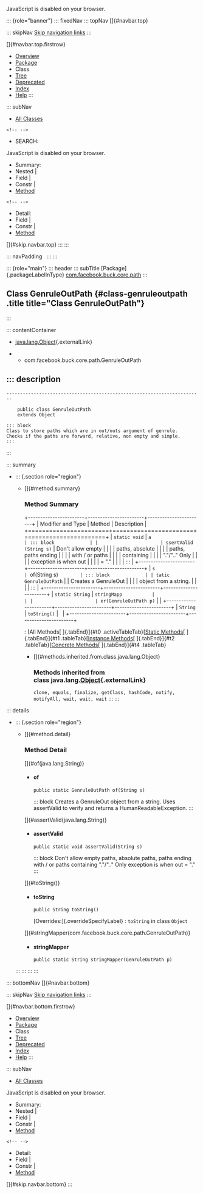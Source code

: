 <div>

JavaScript is disabled on your browser.

</div>

::: {role="banner"}
::: fixedNav
::: topNav
[]{#navbar.top}

::: skipNav
[Skip navigation links](#skip.navbar.top "Skip navigation links")
:::

[]{#navbar.top.firstrow}

-   [Overview](../../../../../index.html)
-   [Package](package-summary.html)
-   Class
-   [Tree](package-tree.html)
-   [Deprecated](../../../../../deprecated-list.html)
-   [Index](../../../../../index-all.html)
-   [Help](../../../../../help-doc.html)
:::

::: subNav
-   [All Classes](../../../../../allclasses.html)

```{=html}
<!-- -->
```
-   SEARCH:

<div>

<div>

JavaScript is disabled on your browser.

</div>

</div>

<div>

-   Summary: 
-   Nested \| 
-   Field \| 
-   Constr \| 
-   [Method](#method.summary)

```{=html}
<!-- -->
```
-   Detail: 
-   Field \| 
-   Constr \| 
-   [Method](#method.detail)

</div>

[]{#skip.navbar.top}
:::
:::

::: navPadding
 
:::
:::

::: {role="main"}
::: header
::: subTitle
[Package]{.packageLabelInType} [com.facebook.buck.core.path](package-summary.html)
:::

## Class GenruleOutPath {#class-genruleoutpath .title title="Class GenruleOutPath"}
:::

::: contentContainer
-   [java.lang.Object](http://docs.oracle.com/javase/7/docs/api/java/lang/Object.html?is-external=true "class or interface in java.lang"){.externalLink}

-   -   com.facebook.buck.core.path.GenruleOutPath

::: description
-   

    ------------------------------------------------------------------------

        public class GenruleOutPath
        extends Object

    ::: block
    Class to store paths which are in out/outs argument of genrule.
    Checks if the paths are forward, relative, non empty and simple.
    :::
:::

::: summary
-   ::: {.section role="region"}
    -   []{#method.summary}

        ### Method Summary

        +-----------------------+-----------------------+-----------------------+
        | Modifier and Type     | Method                | Description           |
        +=======================+=======================+=======================+
        | `static void`         | `a                    | ::: block             |
        |                       | ssertValid​(String s)` | Don\'t allow empty    |
        |                       |                       | paths, absolute       |
        |                       |                       | paths, paths ending   |
        |                       |                       | with / or paths       |
        |                       |                       | containing            |
        |                       |                       | \".\"/\"..\" Only     |
        |                       |                       | exception is when out |
        |                       |                       | = \".\"               |
        |                       |                       | :::                   |
        +-----------------------+-----------------------+-----------------------+
        | `s                    | `of​(String s)`        | ::: block             |
        | tatic GenruleOutPath` |                       | Creates a GenruleOut  |
        |                       |                       | object from a string. |
        |                       |                       | :::                   |
        +-----------------------+-----------------------+-----------------------+
        | `static String`       | `stringMapp           |                       |
        |                       | er​(GenruleOutPath p)` |                       |
        +-----------------------+-----------------------+-----------------------+
        | `String`              | `toString()`          |                       |
        +-----------------------+-----------------------+-----------------------+

        : [All Methods[ ]{.tabEnd}]{#t0 .activeTableTab}[[Static
        Methods](javascript:show(1);)[ ]{.tabEnd}]{#t1
        .tableTab}[[Instance
        Methods](javascript:show(2);)[ ]{.tabEnd}]{#t2
        .tableTab}[[Concrete
        Methods](javascript:show(8);)[ ]{.tabEnd}]{#t4 .tableTab}

        -   []{#methods.inherited.from.class.java.lang.Object}

            ### Methods inherited from class java.lang.[Object](http://docs.oracle.com/javase/7/docs/api/java/lang/Object.html?is-external=true "class or interface in java.lang"){.externalLink}

            `clone, equals, finalize, getClass, hashCode, notify, notifyAll, wait, wait, wait`
    :::
:::

::: details
-   ::: {.section role="region"}
    -   []{#method.detail}

        ### Method Detail

        []{#of(java.lang.String)}

        -   #### of

            ``` methodSignature
            public static GenruleOutPath of​(String s)
            ```

            ::: block
            Creates a GenruleOut object from a string. Uses assertValid
            to verify and returns a HumanReadableException.
            :::

        []{#assertValid(java.lang.String)}

        -   #### assertValid

            ``` methodSignature
            public static void assertValid​(String s)
            ```

            ::: block
            Don\'t allow empty paths, absolute paths, paths ending with
            / or paths containing \".\"/\"..\" Only exception is when
            out = \".\"
            :::

        []{#toString()}

        -   #### toString

            ``` methodSignature
            public String toString()
            ```

            [Overrides:]{.overrideSpecifyLabel}
            :   `toString` in class `Object`

        []{#stringMapper(com.facebook.buck.core.path.GenruleOutPath)}

        -   #### stringMapper

            ``` methodSignature
            public static String stringMapper​(GenruleOutPath p)
            ```
    :::
:::
:::
:::

::: bottomNav
[]{#navbar.bottom}

::: skipNav
[Skip navigation links](#skip.navbar.bottom "Skip navigation links")
:::

[]{#navbar.bottom.firstrow}

-   [Overview](../../../../../index.html)
-   [Package](package-summary.html)
-   Class
-   [Tree](package-tree.html)
-   [Deprecated](../../../../../deprecated-list.html)
-   [Index](../../../../../index-all.html)
-   [Help](../../../../../help-doc.html)
:::

::: subNav
-   [All Classes](../../../../../allclasses.html)

<div>

<div>

JavaScript is disabled on your browser.

</div>

</div>

<div>

-   Summary: 
-   Nested \| 
-   Field \| 
-   Constr \| 
-   [Method](#method.summary)

```{=html}
<!-- -->
```
-   Detail: 
-   Field \| 
-   Constr \| 
-   [Method](#method.detail)

</div>

[]{#skip.navbar.bottom}
:::
